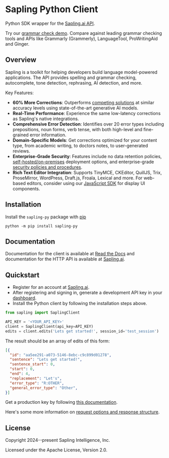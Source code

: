 # Sapling Python Client

Python SDK wrapper for the [Sapling.ai API](https://sapling.ai/docs).

Try our [grammar check demo](https://sapling.ai/grammar-check).
Compare against leading grammar checking tools and APIs like Grammarly (Grammerly), LanguageTool, ProWritingAid and Ginger.

## Overview

Sapling is a toolkit for helping developers build language model-powered applications.
The API provides spelling and grammar checking, autocomplete, tone detection, rephrasing, AI detection, and more.

Key Features:
- **60% More Corrections**: Outperforms [competing solutions](https://sapling.ai/comparison/api) at similar accuracy levels using state-of-the-art generative AI models.
- **Real-Time Performance**: Experience the same low-latency corrections as Sapling's native integrations.
- **Comprehensive Error Detection**: Identifies over 20 error types including prepositions, noun forms, verb tense, with both high-level and fine-grained error information.
- **Domain-Specific Models**: Get corrections optimized for your content type, from academic writing, to doctors notes, to user-generated reviews.
- **Enterprise-Grade Security**: Features include no data retention policies, [self-hosted/on-premises](https://sapling.ai/onprem) deployment options, and enterprise-grade [security policies and procedures](https://sapling.ai/security).
- **Rich Text Editor Integration**: Supports TinyMCE, CKEditor, QuillJS, Trix, ProseMirror, WordPress, Draft.js, Froala, Lexical and more. For web-based editors, consider using our [JavaScript SDK](https://sapling.ai/docs/sdk/JavaScript/quickstart) for display UI components.

## Installation

Install the `sapling-py` package with [pip](https://pip.pypa.io/en/stable/installation/)

```
python -m pip install sapling-py
```

## Documentation
Documentation for the client is available at [Read the Docs](https://sapling.readthedocs.io/) and
documentation for the HTTP API is available at [Sapling.ai](https://sapling.ai/docs).

## Quickstart

- Register for an account at [Sapling.ai](https://sapling.ai).
- After registering and signing in, generate a development API key in your [dashboard](https://sapling.ai/user_settings).
- Install the Python client by following the installation steps above.

```python
from sapling import SaplingClient

API_KEY = '<YOUR_API_KEY>'
client = SaplingClient(api_key=API_KEY)
edits = client.edits('Lets get started!', session_id='test_session')
```

The result should be an array of edits of this form:

```json
[{
  "id": "aa5ee291-a073-5146-8ebc-c9c899d01278",
  "sentence": "Lets get started!",
  "sentence_start": 0,
  "start": 0,
  "end": 4,
  "replacement": "Let's",
  "error_type": "R:OTHER",
  "general_error_type": "Other",
}]
```

Get a production key by following [this documentation](https://sapling.ai/docs/api/api-access).

Here's some more information on [request options and response structure](https://sapling.ai/docs/api/edits-overview).

## License

Copyright 2024--present Sapling Intelligence, Inc.

Licensed under the Apache License, Version 2.0.